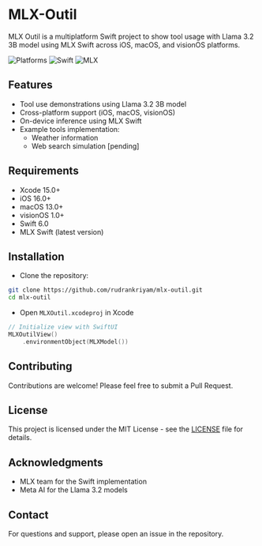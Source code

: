 # MLX-Outil

MLX Outil is a multiplatform Swift project to show tool usage with Llama 3.2 3B model using MLX Swift across iOS, macOS, and visionOS platforms.

![Platforms](https://img.shields.io/badge/Platforms-iOS%2016.0+%20|%20macOS%2013.0+%20|%20visionOS%201.0+-lightgrey)
![Swift](https://img.shields.io/badge/Swift-6.0-orange)
![MLX](https://img.shields.io/badge/MLX-latest-blue)

## Features

- Tool use demonstrations using Llama 3.2 3B model
- Cross-platform support (iOS, macOS, visionOS)
- On-device inference using MLX Swift
- Example tools implementation:
  - Weather information
  - Web search simulation [pending]

## Requirements

- Xcode 15.0+
- iOS 16.0+
- macOS 13.0+
- visionOS 1.0+
- Swift 6.0
- MLX Swift (latest version)

## Installation

- Clone the repository:
```bash
git clone https://github.com/rudrankriyam/mlx-outil.git
cd mlx-outil
```

- Open `MLXOutil.xcodeproj` in Xcode

```swift
// Initialize view with SwiftUI
MLXOutilView()
    .environmentObject(MLXModel())
```

## Contributing

Contributions are welcome! Please feel free to submit a Pull Request.

## License

This project is licensed under the MIT License - see the [LICENSE](LICENSE) file for details.

## Acknowledgments

- MLX team for the Swift implementation
- Meta AI for the Llama 3.2 models

## Contact
For questions and support, please open an issue in the repository.
